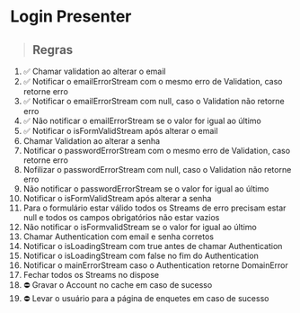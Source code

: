 # Login Presenter

> ## Regras

1. ✅ Chamar validation ao alterar o email
2. ✅ Notificar o emailErrorStream com o mesmo erro de Validation, caso retorne erro
3. ✅ Notificar o emailErrorStream com null, caso o Validation não retorne erro
4. ✅ Não notificar o emailErrorStream se o valor for igual ao último
5. ✅ Notificar o isFormValidStream após alterar o email
6. Chamar Validation ao alterar a senha
7. Notificar o passwordErrorStream com o mesmo erro de Validation, caso retorne erro
8. Nofilizar o passwordErrorStream com null, caso o Validation não retorne erro
9. Não notificar o passwordErrorStream se o valor for igual ao último
10. Notificar o isFormValidStream após alterar a senha
11. Para o formulário estar válido todos os Streams de erro precisam estar null e todos os campos obrigatórios não estar vazios
12. Não notificar o isFormvalidStream se o valor for igual ao último
13. Chamar Authentication com email e senha corretos
14. Notificar o isLoadingStream com true antes de chamar Authentication
15. Notificar o isLoadingStream com false no fim do Authentication
16. Notificar o mainErrorStream caso o Authentication retorne DomainError
17. Fechar todos os Streams no dispose
18. ⛔️ Gravar o Account no cache em caso de sucesso
19. ⛔️ Levar o usuário para a página de enquetes em caso de sucesso
